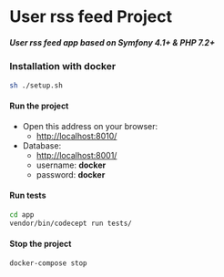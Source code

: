 User rss feed Project
===

##### User rss feed app based on Symfony 4.1+ & PHP 7.2+

### Installation with docker
```sh
sh ./setup.sh
```

#### Run the project
- Open this address on your browser:
    - [http://localhost:8010/](http://localhost:8011/)
- Database:
    - [http://localhost:8001/](http://localhost:8001/)
    - username: **docker**
    - password: **docker**

#### Run tests
```sh
cd app
vendor/bin/codecept run tests/
```

#### Stop the project
```sh
docker-compose stop
```
